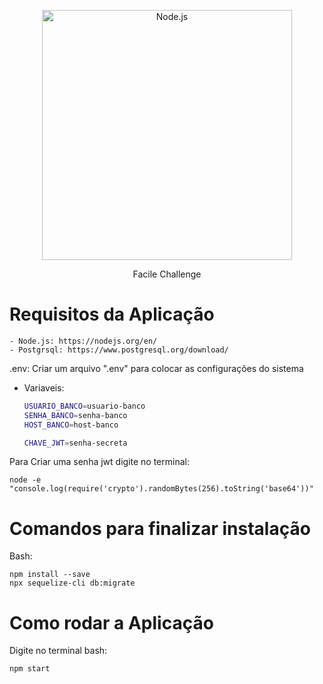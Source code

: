 <p align="center">
  <a href="https://nodejs.org/">
    <img
      alt="Node.js"
      src="https://nodejs.org/static/images/logo-light.svg"
      width="400"
    />
  </a>
</p>

<p align="center">Facile Challenge</p>

# Requisitos da Aplicação
    - Node.js: https://nodejs.org/en/
    - Postgrsql: https://www.postgresql.org/download/

.env: Criar um arquivo ".env" para colocar as configurações do sistema
  - Variaveis:

    ```bash
    USUARIO_BANCO=usuario-banco
    SENHA_BANCO=senha-banco
    HOST_BANCO=host-banco

    CHAVE_JWT=senha-secreta
    ```

Para Criar uma senha jwt digite no terminal:

    node -e "console.log(require('crypto').randomBytes(256).toString('base64'))"

# Comandos para finalizar instalação

Bash:

    npm install --save
    npx sequelize-cli db:migrate


# Como rodar a Aplicação

Digite no terminal bash:

    npm start